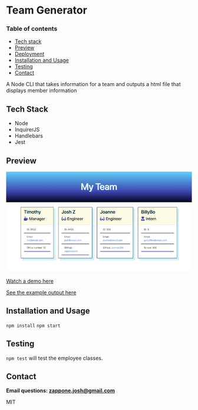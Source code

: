 # Team Generator
### Table of contents
* [Tech stack](#tech-stack)
* [Preview](#preview)
* [Deployment](#deployment)
* [Installation and Usage](#installation-and-usage)
* [Testing](#testing)
* [Contact](#contact)

A Node CLI that takes information for a team and outputs a html file that displays member information
## Tech Stack
* Node
* InquirerJS
* Handlebars
* Jest

## Preview
![screenshot](img/example-img.png)

[Watch a demo here](https://drive.google.com/file/d/1e1GWlDmMMpnnK06PoL-IKIGIjYmIJuer/view?usp=sharing)

[See the example output here](https://github.com/zapponejosh/team-generator/blob/master/output/team.html)

## Installation and Usage
```npm install```
```npm start```
## Testing
```npm test``` will test the employee classes.
        
## Contact
**Email questions: [zappone.josh@gmail.com](mailto:zappone.josh@gmail.com)**

MIT
